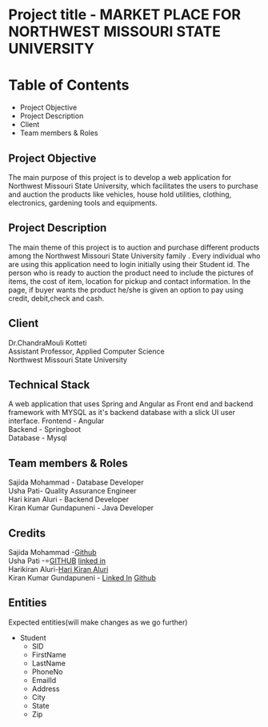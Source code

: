# Project title - MARKET PLACE FOR NORTHWEST MISSOURI STATE UNIVERSITY

# Table of Contents
- Project Objective
- Project Description
- Client
- Team members & Roles

## Project Objective
 The main purpose of this project is to develop a web application for Northwest Missouri State University, which facilitates the users to purchase and auction the products like vehicles, house hold utilities, clothing, electronics, gardening tools and equipments.

## Project Description
The main theme of this project is to auction and purchase different products among the Northwest Missouri State University family . Every individual who are using this application need to login initially using their Student id. The person who is ready to auction the product need to include the pictures of items, the cost of item, location for pickup and contact information. In the page, if buyer wants the product he/she is  given an option to pay using credit, debit,check and cash. 

## Client
Dr.ChandraMouli Kotteti </br>
Assistant Professor, Applied Computer Science</br>
Northwest Missouri State University


## Technical Stack
A web application that uses Spring and Angular as Front end and backend  framework with MYSQL as it's backend database with a slick UI user interface.
Frontend - Angular </br>
Backend - Springboot </br>
Database - Mysql </br>

## Team members & Roles
Sajida Mohammad - Database Developer</br>
Usha Pati- Quality Assurance Engineer</br>
Hari kiran Aluri - Backend Developer</br>
Kiran Kumar Gundapuneni - Java Developer

## Credits
Sajida Mohammad -[Github](https://github.com/MSajida)</br> 
Usha Pati -=[GITHUB](https://github.com/ushareddypati)
[linked in ](https://www.linkedin.com/in/usha-pati-96374323a)</br>
Harikiran Aluri-[Hari Kiran Aluri](https://www.linkedin.com/in/hari-kiran-626715193)</br>
Kiran Kumar Gundapuneni - [Linked In](https://www.linkedin.com/in/kiran-gundapuneni-35b01320b/) [Github](https://github.com/kirangundapuneni)

## Entities
Expected entities(will make changes as we go further)
- Student
   - SID
   - FirstName 
   - LastName
   - PhoneNo
   - EmailId
   - Address
   - City
   - State
   - Zip




